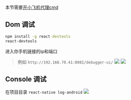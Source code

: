 
本节需要<a href="https://github.com/Jon-Millent/rn-book/blob/master/%E9%99%84%E5%BD%951-%E4%BB%A3%E7%90%86cmd.MD">开小飞机代理cmd</a> 

## Dom 调试

```cmd
npm install -g react-devtools
react-devtools
```
进入你手机链接的ip和端口
> 例如 `http://192.168.70.41:8081/debugger-ui/`
![](https://user-gold-cdn.xitu.io/2019/1/11/1683c26519e0a64c?w=1078&h=280&f=png&s=40663)
![](https://user-gold-cdn.xitu.io/2019/1/11/1683c268f600fbf4?w=800&h=600&f=png&s=61130)

## Console 调试

在项目目录 `react-native log-android`
![](https://user-gold-cdn.xitu.io/2019/1/11/1683c26f843d9f1c?w=997&h=523&f=png&s=77990)
